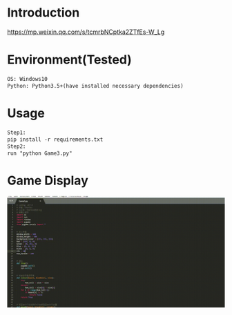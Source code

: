 # Introduction
https://mp.weixin.qq.com/s/tcmrbNCptka2ZTfEs-W_Lg

# Environment(Tested)
```
OS: Windows10
Python: Python3.5+(have installed necessary dependencies)
```

# Usage
```
Step1:
pip install -r requirements.txt
Step2:
run "python Game3.py"
```

# Game Display
![giphy](effect/running.gif)